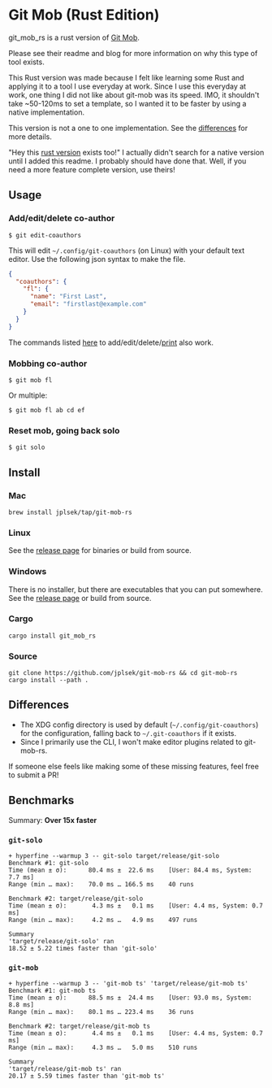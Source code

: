 # Git Mob (Rust Edition)

git_mob_rs is a rust version of [Git Mob](https://github.com/findmypast-oss/git-mob).

Please see their readme and blog for more information on why this type of tool exists.

This Rust version was made because I felt like learning some Rust and applying it to a tool I use everyday at work.
Since I use this everyday at work, one thing I did not like about git-mob was its speed.
IMO, it shouldn't take ~50-120ms to set a template, so I wanted it to be faster by using a native implementation.

This version is not a one to one implementation. See the [differences](#differences) for more details.

"Hey this [rust version](https://github.com/Frost/git-mob) exists too!"
I actually didn't search for a native version until I added this readme. I probably should have done that.
Well, if you need a more feature complete version, use theirs!

## Usage

### Add/edit/delete co-author

```
$ git edit-coauthors
```

This will edit `~/.config/git-coauthors` (on Linux) with your default text editor.
Use the following json syntax to make the file.

```json
{
  "coauthors": {
    "fl": {
      "name": "First Last",
      "email": "firstlast@example.com"
    }
  }
}
```

The commands listed [here](https://github.com/rkotze/git-mob/tree/master/packages/git-mob#add-co-author) to add/edit/delete/[print](https://github.com/rkotze/git-mob/tree/master/packages/git-mob#add-initials-of-current-mob-to-your-prompt) also work.

### Mobbing co-author

```
$ git mob fl
```

Or multiple:

```
$ git mob fl ab cd ef
```

### Reset mob, going back solo

```
$ git solo
``` 

## Install

### Mac

```
brew install jplsek/tap/git-mob-rs
```

### Linux

See the [release page](https://github.com/jplsek/git-mob-rs/releases) for binaries or build from source.

### Windows

There is no installer, but there are executables that you can put somewhere. See the [release page](https://github.com/jplsek/git-mob-rs/releases) or build from source.

### Cargo

```
cargo install git_mob_rs
```

### Source

```
git clone https://github.com/jplsek/git-mob-rs && cd git-mob-rs
cargo install --path .
```

## Differences

- The XDG config directory is used by default (`~/.config/git-coauthors`) for the configuration, falling back to `~/.git-coauthors` if it exists.
- Since I primarily use the CLI, I won't make editor plugins related to git-mob-rs.

If someone else feels like making some of these missing features, feel free to submit a PR!

## Benchmarks

Summary: **Over 15x faster**

### `git-solo`

```
+ hyperfine --warmup 3 -- git-solo target/release/git-solo
Benchmark #1: git-solo
Time (mean ± σ):      80.4 ms ±  22.6 ms    [User: 84.4 ms, System: 7.7 ms]
Range (min … max):    70.0 ms … 166.5 ms    40 runs

Benchmark #2: target/release/git-solo
Time (mean ± σ):       4.3 ms ±   0.1 ms    [User: 4.4 ms, System: 0.7 ms]
Range (min … max):     4.2 ms …   4.9 ms    497 runs

Summary
'target/release/git-solo' ran
18.52 ± 5.22 times faster than 'git-solo'
```

### `git-mob`

```
+ hyperfine --warmup 3 -- 'git-mob ts' 'target/release/git-mob ts'
Benchmark #1: git-mob ts
Time (mean ± σ):      88.5 ms ±  24.4 ms    [User: 93.0 ms, System: 8.8 ms]
Range (min … max):    80.1 ms … 223.4 ms    36 runs

Benchmark #2: target/release/git-mob ts
Time (mean ± σ):       4.4 ms ±   0.1 ms    [User: 4.4 ms, System: 0.7 ms]
Range (min … max):     4.3 ms …   5.0 ms    510 runs

Summary
'target/release/git-mob ts' ran
20.17 ± 5.59 times faster than 'git-mob ts'
```
